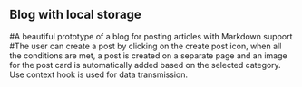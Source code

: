 ## Blog with local storage

#A beautiful prototype of a blog for posting articles with Markdown support
#The user can create a post by clicking on the create post icon, when all the conditions are met, a post is created on a separate page and an image for the post card is automatically added based on the selected category. Use context hook is used for data transmission.


